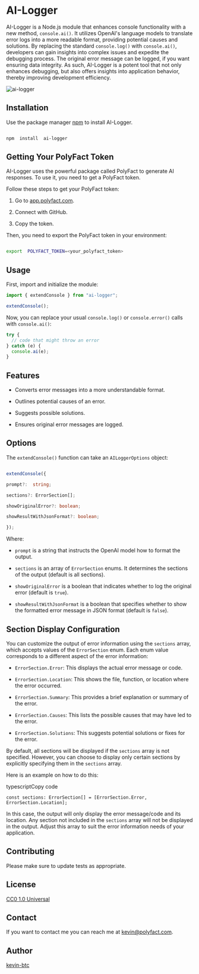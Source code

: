 # AI-Logger

AI-Logger is a Node.js module that enhances console functionality with a new method, `console.ai()`. It utilizes OpenAI's language models to translate error logs into a more readable format, providing potential causes and solutions. By replacing the standard `console.log()` with `console.ai()`, developers can gain insights into complex issues and expedite the debugging process. The original error message can be logged, if you want ensuring data integrity. As such, AI-Logger is a potent tool that not only enhances debugging, but also offers insights into application behavior, thereby improving development efficiency.

![ai-logger](https://n42-nft.s3.eu-west-3.amazonaws.com/logger-ai.png)

## Installation

Use the package manager [npm](https://www.npmjs.com/) to install AI-Logger.

```bash

npm  install  ai-logger

```

## Getting Your PolyFact Token

AI-Logger uses the powerful package called PolyFact to generate AI responses. To use it, you need to get a PolyFact token.

Follow these steps to get your PolyFact token:

1. Go to [app.polyfact.com](https://app.polyfact.com).

2. Connect with GitHub.

3. Copy the token.

Then, you need to export the PolyFact token in your environment:

```bash

export  POLYFACT_TOKEN=<your_polyfact_token>

```

## Usage

First, import and initialize the module:

```typescript
import { extendConsole } from "ai-logger";

extendConsole();
```

Now, you can replace your usual `console.log()` or `console.error()` calls with `console.ai()`:

```typescript
try {
  // code that might throw an error
} catch (e) {
  console.ai(e);
}
```

## Features

- Converts error messages into a more understandable format.

- Outlines potential causes of an error.

- Suggests possible solutions.

- Ensures original error messages are logged.

## Options

The `extendConsole()` function can take an `AILoggerOptions` object:

```typescript

extendConsole({

prompt?:  string;

sections?: ErrorSection[];

showOriginalError?: boolean;

showResultWithJsonFormat?: boolean;

});

```

Where:

- `prompt` is a string that instructs the OpenAI model how to format the output.

- `sections` is an array of `ErrorSection` enums. It determines the sections of the output (default is all sections).

- `showOriginalError` is a boolean that indicates whether to log the original error (default is `true`).

- `showResultWithJsonFormat` is a boolean that specifies whether to show the formatted error message in JSON format (default is `false`).

## Section Display Configuration

You can customize the output of error information using the `sections` array, which accepts values of the `ErrorSection` enum. Each enum value corresponds to a different aspect of the error information:

- `ErrorSection.Error`: This displays the actual error message or code.

- `ErrorSection.Location`: This shows the file, function, or location where the error occurred.

- `ErrorSection.Summary`: This provides a brief explanation or summary of the error.

- `ErrorSection.Causes`: This lists the possible causes that may have led to the error.

- `ErrorSection.Solutions`: This suggests potential solutions or fixes for the error.

By default, all sections will be displayed if the `sections` array is not specified. However, you can choose to display only certain sections by explicitly specifying them in the `sections` array.

Here is an example on how to do this:

typescriptCopy code

`const sections: ErrorSection[] = [ErrorSection.Error, ErrorSection.Location];`

In this case, the output will only display the error message/code and its location. Any section not included in the `sections` array will not be displayed in the output. Adjust this array to suit the error information needs of your application.

## Contributing

Please make sure to update tests as appropriate.

## License

[CC0 1.0 Universal](https://creativecommons.org/publicdomain/zero/1.0/)

## Contact

If you want to contact me you can reach me at <kevin@polyfact.com>.

## Author

[kevin-btc](https://github.com/kevin-btc)
